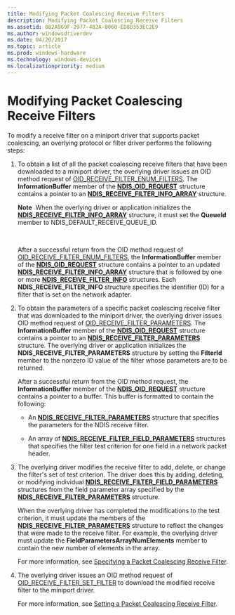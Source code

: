 ```yaml
---
title: Modifying Packet Coalescing Receive Filters
description: Modifying Packet Coalescing Receive Filters
ms.assetid: 082A969F-2977-482A-B060-ED8D353EC2E9
ms.author: windowsdriverdev
ms.date: 04/20/2017
ms.topic: article
ms.prod: windows-hardware
ms.technology: windows-devices
ms.localizationpriority: medium
---
```


# Modifying Packet Coalescing Receive Filters


To modify a receive filter on a miniport driver that supports packet coalescing, an overlying protocol or filter driver performs the following steps:

1.  To obtain a list of all the packet coalescing receive filters that have been downloaded to a miniport driver, the overlying driver issues an OID method request of [OID\_RECEIVE\_FILTER\_ENUM\_FILTERS](https://msdn.microsoft.com/library/windows/hardware/ff569787). The **InformationBuffer** member of the [**NDIS\_OID\_REQUEST**](https://msdn.microsoft.com/library/windows/hardware/ff566710) structure contains a pointer to an [**NDIS\_RECEIVE\_FILTER\_INFO\_ARRAY**](https://msdn.microsoft.com/library/windows/hardware/ff567179) structure.

    **Note**  When the overlying driver or application initializes the [**NDIS\_RECEIVE\_FILTER\_INFO\_ARRAY**](https://msdn.microsoft.com/library/windows/hardware/ff567179) structure, it must set the **QueueId** member to NDIS\_DEFAULT\_RECEIVE\_QUEUE\_ID.

     

    After a successful return from the OID method request of [OID\_RECEIVE\_FILTER\_ENUM\_FILTERS](https://msdn.microsoft.com/library/windows/hardware/ff569787), the **InformationBuffer** member of the [**NDIS\_OID\_REQUEST**](https://msdn.microsoft.com/library/windows/hardware/ff566710) structure contains a pointer to an updated [**NDIS\_RECEIVE\_FILTER\_INFO\_ARRAY**](https://msdn.microsoft.com/library/windows/hardware/ff567179) structure that is followed by one or more [**NDIS\_RECEIVE\_FILTER\_INFO**](https://msdn.microsoft.com/library/windows/hardware/ff567176) structures. Each **NDIS\_RECEIVE\_FILTER\_INFO** structure specifies the identifier (ID) for a filter that is set on the network adapter.

2.  To obtain the parameters of a specific packet coalescing receive filter that was downloaded to the miniport driver, the overlying driver issues OID method request of [OID\_RECEIVE\_FILTER\_PARAMETERS](https://msdn.microsoft.com/library/windows/hardware/ff569792). The **InformationBuffer** member of the [**NDIS\_OID\_REQUEST**](https://msdn.microsoft.com/library/windows/hardware/ff566710) structure contains a pointer to an [**NDIS\_RECEIVE\_FILTER\_PARAMETERS**](https://msdn.microsoft.com/library/windows/hardware/ff567181) structure. The overlying driver or application initializes the **NDIS\_RECEIVE\_FILTER\_PARAMETERS** structure by setting the **FilterId** member to the nonzero ID value of the filter whose parameters are to be returned.

    After a successful return from the OID method request, the **InformationBuffer** member of the [**NDIS\_OID\_REQUEST**](https://msdn.microsoft.com/library/windows/hardware/ff566710) structure contains a pointer to a buffer. This buffer is formatted to contain the following:

    -   An [**NDIS\_RECEIVE\_FILTER\_PARAMETERS**](https://msdn.microsoft.com/library/windows/hardware/ff567181) structure that specifies the parameters for the NDIS receive filter.

    -   An array of [**NDIS\_RECEIVE\_FILTER\_FIELD\_PARAMETERS**](https://msdn.microsoft.com/library/windows/hardware/ff567169) structures that specifies the filter test criterion for one field in a network packet header.

3.  The overlying driver modifies the receive filter to add, delete, or change the filter's set of test criterion. The driver does this by adding, deleting, or modifying individual [**NDIS\_RECEIVE\_FILTER\_FIELD\_PARAMETERS**](https://msdn.microsoft.com/library/windows/hardware/ff567169) structures from the field parameter array specified by the [**NDIS\_RECEIVE\_FILTER\_PARAMETERS**](https://msdn.microsoft.com/library/windows/hardware/ff567181) structure.

    When the overlying driver has completed the modifications to the test criterion, it must update the members of the [**NDIS\_RECEIVE\_FILTER\_PARAMETERS**](https://msdn.microsoft.com/library/windows/hardware/ff567181) structure to reflect the changes that were made to the receive filter. For example, the overlying driver must update the **FieldParametersArrayNumElements** member to contain the new number of elements in the array.

    For more information, see [Specifying a Packet Coalescing Receive Filter](specifying-a-packet-coalescing-receive-filter.md).

4.  The overlying driver issues an OID method request of [OID\_RECEIVE\_FILTER\_SET\_FILTER](https://msdn.microsoft.com/library/windows/hardware/ff569795) to download the modified receive filter to the miniport driver.

    For more information, see [Setting a Packet Coalescing Receive Filter](setting-a-packet-coalescing-receive-filter.md).

 

 





